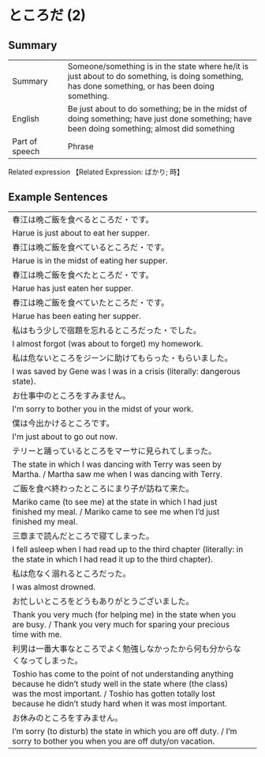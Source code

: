 # ところだ (2)

## Summary

<table><tr>   <td>Summary<td>   <td>Someone/something is in the state where he/it is just about to do something, is doing something, has done something, or has been doing something.</td><tr><tr>   <td>English<td>   <td>Be just about to do something; be in the midst of doing something; have just done something; have been doing something; almost did something</td><tr><tr>   <td>Part of speech<td>   <td>Phrase</td><tr></table><tr>   <td>Related expression<td>   <td>【Related Expression: ばかり; 時】</td><tr></table></table>

## Example Sentences

<table><tr><td>春江は晩ご飯を食べるところだ・です。<td><tr><tr><td>Harue is just about to eat her supper.<td><tr><tr><td>春江は晩ご飯を食べているところだ・です。<td><tr><tr><td>Harue is in the midst of eating her supper.<td><tr><tr><td>春江は晩ご飯を食べたところだ・です。<td><tr><tr><td>Harue has just eaten her supper.<td><tr><tr><td>春江は晩ご飯を食べていたところだ・です。<td><tr><tr><td>Harue has been eating her supper.<td><tr><tr><td>私はもう少しで宿題を忘れるところだった・でした。<td><tr><tr><td>I almost forgot (was about to forget) my homework.<td><tr><tr><td>私は危ないところをジーンに助けてもらった・もらいました。<td><tr><tr><td>I was saved by Gene was I was in a crisis (literally: dangerous state).<td><tr><tr><td>お仕事中のところをすみません。<td><tr><tr><td>I'm sorry to bother you in the midst of your work.<td><tr><tr><td>僕は今出かけるところです。<td><tr><tr><td>I'm just about to go out now.<td><tr><tr><td>テリーと踊っているところをマーサに見られてしまった。<td><tr><tr><td>The state in which I was dancing with Terry was seen by Martha. / Martha saw me when I was dancing with Terry.<td><tr><tr><td>ご飯を食べ終わったところにまり子が訪ねて来た。<td><tr><tr><td>Mariko came (to see me) at the state in which I had just finished my meal. / Mariko came to see me when I’d just finished my meal.<td><tr><tr><td>三章まで読んだところで寝てしまった。<td><tr><tr><td>I fell asleep when I had read up to the third chapter (literally: in the state in which I had read it up to the third chapter).<td><tr><tr><td>私は危なく溺れるところだった。<td><tr><tr><td>I was almost drowned.<td><tr><tr><td>お忙しいところをどうもありがとうございました。<td><tr><tr><td>Thank you very much (for helping me) in the state when you are busy. / Thank you very much for sparing your precious time with me.<td><tr><tr><td>利男は一番大事なところでよく勉強しなかったから何も分からなくなってしまった。<td><tr><tr><td>Toshio has come to the point of not understanding anything because he didn’t study well in the state where (the class) was the most important. / Toshio has gotten totally lost because he didn’t study hard when it was most important.<td><tr><tr><td>お休みのところをすみません。<td><tr><tr><td>I’m sorry (to disturb) the state in which you are off duty. / I’m sorry to bother you when you are off duty/on vacation.<td><tr></table>

